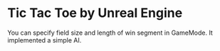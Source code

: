 ﻿# Tic Tac Toe by Unreal Engine

You can specify field size and length of win segment in GameMode. It implemented a simple AI.
